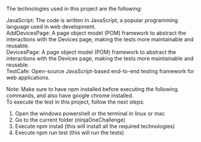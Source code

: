The technologies used in this project are the following:

JavaScript: The code is written in JavaScript, a popular programming language used in web development.  
AddDevicesPage: A page object model (POM) framework to abstract the interactions with the Devices page, making the tests more maintainable and reusable.  
DevicesPage: A page object model (POM) framework to abstract the interactions with the Devices page, making the tests more maintainable and reusable.  
TestCafe: Open-source JavaScript-based end-to-end testing framework for web applications.  

Note: Make sure to have npm installed before executing the following commands, and also have google chrome installed.  
To execute the test in this project, follow the next steps:  

1. Open the windows powershell or the terminal in linux or mac
2. Go to the current folder (ninjaOneChallenge)
3. Execute npm install (this will install all the required technologies)
4. Execute npm run test (this will run the tests)